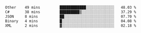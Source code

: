 <!--START_SECTION:waka-->

```txt
Other    49 mins         ████████████░░░░░░░░░░░░░   48.03 %
C#       38 mins         █████████▒░░░░░░░░░░░░░░░   37.29 %
JSON     8 mins          ██░░░░░░░░░░░░░░░░░░░░░░░   07.70 %
Binary   4 mins          █░░░░░░░░░░░░░░░░░░░░░░░░   04.08 %
XML      2 mins          ▓░░░░░░░░░░░░░░░░░░░░░░░░   02.18 %
```

<!--END_SECTION:waka-->
